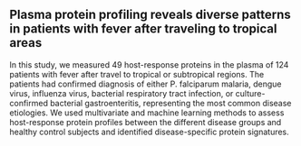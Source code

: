 ## Plasma protein profiling reveals diverse patterns in patients with fever after traveling to tropical areas


In this study, we measured 49 host-response proteins in the plasma of 124 patients with fever after travel to tropical or subtropical regions. The patients had confirmed diagnosis of either P. falciparum malaria, dengue virus, influenza virus, bacterial respiratory tract infection, or culture-confirmed bacterial gastroenteritis, representing the most common disease etiologies. We used multivariate and machine learning methods to assess host-response protein profiles between the different disease groups and healthy control subjects and identified disease-specific protein signatures.
